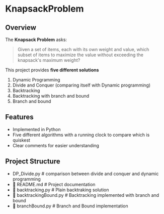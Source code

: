 # KnapsackProblem
## Overview
The **Knapsack Problem** asks:  
>Given a set of items, each with its own weight and value, which subset of items to maximize the value without exceeding the knapsack's maximum weight?

This project provides **five different solutions**
1. Dynamic Programming
2. Divide and Conquer (comparing itself with Dynamic programming)
3. Backtracking
4. Backtracking with branch and bound 
5. Branch and bound 

## Features 
- Implemented in Python
- Five different algorithms with a running clock to compare which is quiskest
- Clear comments for easier understanding

## Project Structure 
- DP_Divide.py # comparison between divide and conquer and dynamic programming
- 📄 README.md # Project documentation
- 📄 backtracking.py # Plain backtraking solution
- 📄 backtrackingBound.py # Backtracking implemented with branch and bound
- 📄 branchBound.py # Branch and Bound implementation

